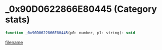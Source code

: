 # _0x90D0622866E80445 (Category stats)

```js
function _0x90D0622866E80445(p0: number, p1: string): void
```

[filename](_0x90D0622866E80445_m.md ':include')